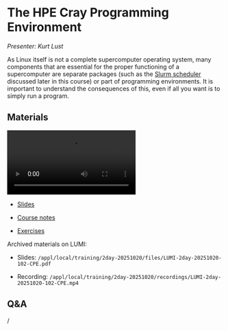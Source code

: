 # The HPE Cray Programming Environment

*Presenter: Kurt Lust*

As Linux itself is not a complete supercomputer operating system, many components
that are essential for the proper functioning of a supercomputer are separate packages
(such as the [Slurm scheduler](M201-Slurm.md) discussed later in this course) or part 
of programming environments. 
It is important to understand the consequences of this, even if all you want is to simply
run a program.


## Materials

<!--
Materials will be made available after the lecture
-->

<video src="https://462000265.lumidata.eu/2day-20251020/recordings/LUMI-2day-20251020-102-CPE.mp4" controls="controls"></video>

<!--
-   A video recording will follow.
-->

-   [Slides](https://462000265.lumidata.eu/2day-20251020/files/LUMI-2day-20251020-102-CPE.pdf)

-   [Course notes](102-CPE.md)

-   [Exercises](E102-CPE.md)

Archived materials on LUMI:

-   Slides: `/appl/local/training/2day-20251020/files/LUMI-2day-20251020-102-CPE.pdf`

-   Recording: `/appl/local/training/2day-20251020/recordings/LUMI-2day-20251020-102-CPE.mp4`


## Q&A

/

